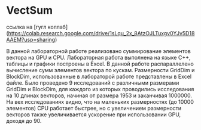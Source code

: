 # VectSum
ссылка на [гугл коллаб] (https://colab.research.google.com/drive/1sLqu_2x_8AtzOJLTuxgv0YJv5D18AAEM?usp=sharing)

В данной лабораторной работе реализовано суммирование элементов вектора на GPU и CPU.
Лабораторная работа выполнена на языке C++, таблицы и графики построены в Excel. В данной работе распараллелено вычисление сумм элементов вектора по кускам. Размерности GridDim и BlockDim, использованные в лабораторой работе представлены в Excel файле. Было проведено 9 исследований с различными размерами GridDim и BlockDim, для каждого из которых проводились исследования на 10 длинах векторов, начиная от размера 1953 и заканчивая 1000000. На вех исследованиях видно, что на маленьких размерностях (до 10000 элементов) CPU работает быстрее, но с увеличением размерности векторов также увеличивается ускорение при использовании GPU, доходя до 90.
